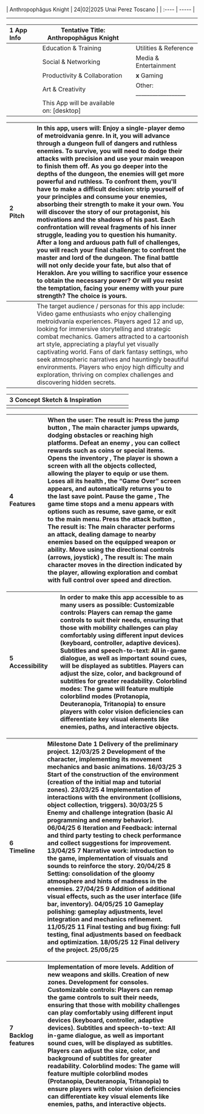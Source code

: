 

|  Anthropophăgus Knight  |  24|02|2025  Unai Perez Toscano  |
| :---- | ----- |

---

| 1 App Info |  |   Tentative Title:  Anthropophăgus Knight   |  |  |
| :---- | :---- | ----- | ----- | ----- |
|  |  |   Education & Training  |  |   Utilities & Reference  |
|  |  |   Social & Networking  |  |   Media & Entertainment  |
|  |  |   Productivity & Collaboration  |  |  **x** Gaming  |
|  |  |   Art & Creativity  |  |   Other: \_\_\_\_\_\_\_\_\_\_\_\_\_\_\_\_\_\_  |
|  |  |  This App will be available on: \[desktop\]   |  |  |

| 2 Pitch |  | In this app, users will:  Enjoy a single-player demo of metroidvania genre. In it, you will advance through a dungeon full of dangers and ruthless enemies. To survive, you will need to dodge their attacks with precision and use your main weapon to finish them off. As you go deeper into the depths of the dungeon, the enemies will get more powerful and ruthless. To confront them, you'll have to make a difficult decision: strip yourself of your principles and consume your enemies, absorbing their strength to make it your own. You will discover the story of our protagonist, his motivations and the shadows of his past. Each confrontation will reveal fragments of his inner struggle, leading you to question his humanity. After a long and arduous path full of challenges, you will reach your final challenge: to confront the master and lord of the dungeon. The final battle will not only decide your fate, but also that of Heraklon. Are you willing to sacrifice your essence to obtain the necessary power? Or will you resist the temptation, facing your enemy with your pure strength? The choice is yours.   |  |
| :---- | :---- | :---- | ----- |
|  |  |  The target audience / personas for this app include:  Video game enthusiasts who enjoy challenging metroidvania experiences. Players aged 12 and up, looking for immersive storytelling and strategic combat mechanics. Gamers attracted to a cartoonish art style, appreciating a playful yet visually captivating world. Fans of dark fantasy settings, who seek atmospheric narratives and hauntingly beautiful environments. Players who enjoy high difficulty and exploration, thriving on complex challenges and discovering hidden secrets.   |  |

| 3 Concept Sketch & Inspiration |  |   |  |  |
| :---- | :---- | :---- | ----- | ----- |
|  |  |   |  |  |

  

 

| 4 Features |  |   When the user:   The result is: Press the jump button  , The main character jumps upwards, dodging obstacles or reaching high platforms.   Defeat an enemy  , you can collect rewards such as coins or special items.  Opens the inventory  , The player is shown a screen with all the objects collected, allowing the player to equip or use them.  Loses all its health  , the “Game Over” screen appears, and automatically returns you to the last save point.  Pause the game  , The game time stops and a menu appears with options such as resume, save game, or exit to the main menu.  Press the attack button  , The result is: The main character performs an attack, dealing damage to nearby enemies based on the equipped weapon or ability.  Move using the directional controls (arrows, joystick)  , The result is: The main character moves in the direction indicated by the player, allowing exploration and combat with full control over speed and direction.   |  |  |
| :---- | :---- | :---- | ----- | ----- |

| 5 Accessibility |  |  In order to make this app accessible to as many users as possible:  Customizable controls: Players can remap the game controls to suit their needs, ensuring that those with mobility challenges can play comfortably using different input devices (keyboard, controller, adaptive devices). Subtitles and speech-to-text: All in-game dialogue, as well as important sound cues, will be displayed as subtitles. Players can adjust the size, color, and background of subtitles for greater readability. Colorblind modes: The game will feature multiple colorblind modes (Protanopia, Deuteranopia, Tritanopia) to ensure players with color vision deficiencies can differentiate key visual elements like enemies, paths, and interactive objects.   |  |
| :---- | :---- | :---- | ----- |

| 6 Timeline |  |    Milestone  Date 1  Delivery of the preliminary project.  12/03/25 2  Development of the character, implementing its movement mechanics and basic animations.  16/03/25 3  Start of the construction of the environment (creation of the initial map and tutorial zones).  23/03/25 4  Implementation of interactions with the environment (collisions, object collection, triggers).  30/03/25 5  Enemy and challenge integration (basic AI programming and enemy behavior).  06/04/25 6  Iteration and Feedback: internal and third party testing to check performance and collect suggestions for improvement.  13/04/25 7  Narrative work: introduction to the game, implementation of visuals and sounds to reinforce the story.  20/04/25 8  Setting: consolidation of the gloomy atmosphere and hints of madness in the enemies.  27/04/25 9  Addition of additional visual effects, such as the user interface (life bar, inventory).  04/05/25 10  Gameplay polishing: gameplay adjustments, level integration and mechanics refinement.  11/05/25 11  Final testing and bug fixing: full testing, final adjustments based on feedback and optimization.  18/05/25 12  Final delivery of the project.  25/05/25  |  |  |
| :---- | :---- | :---- | ----- | ----- |

| 7 Backlog features |  |  Implementation of more levels. Addition of new weapons and skills. Creation of new zones. Development for consoles. Customizable controls: Players can remap the game controls to suit their needs, ensuring that those with mobility challenges can play comfortably using different input devices (keyboard, controller, adaptive devices). Subtitles and speech-to-text: All in-game dialogue, as well as important sound cues, will be displayed as subtitles. Players can adjust the size, color, and background of subtitles for greater readability. Colorblind modes: The game will feature multiple colorblind modes (Protanopia, Deuteranopia, Tritanopia) to ensure players with color vision deficiencies can differentiate key visual elements like enemies, paths, and interactive objects.   |  |  |
| :---- | :---- | :---- | ----- | ----- |

